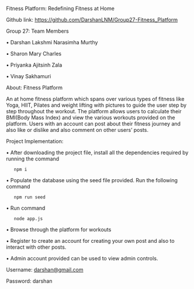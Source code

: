 Fitness Platform: Redefining Fitness at Home

Github link: https://github.com/DarshanLNM/Group27-Fitness_Platform

Group 27: Team Members

•	Darshan Lakshmi Narasimha Murthy

•	Sharon Mary Charles

•	Priyanka Ajitsinh Zala

•	Vinay Sakhamuri

About: Fitness Platform

An at home fitness platform which spans over various types of fitness like Yoga, HIIT, Pilates and weight lifting with pictures to guide the user step by step throughout the workout. The platform allows users to calculate their BMI(Body Mass Index) and view the various workouts provided on the platform. Users with an account can post about their fitness journey and also like or dislike and also comment on other users’ posts.

Project Implementation:

•	After downloading the project file, install all the dependencies required by running the command   

       npm i

•	Populate the database using the seed file provided. Run the following command 

       npm run seed

•	Run command 

       node app.js

•	Browse through the platform for workouts

•	Register to create an account for creating your own post and also to interact with other posts.

•	Admin account provided can be used to view admin controls.

Username: darshan@gmail.com

Password: darshan

